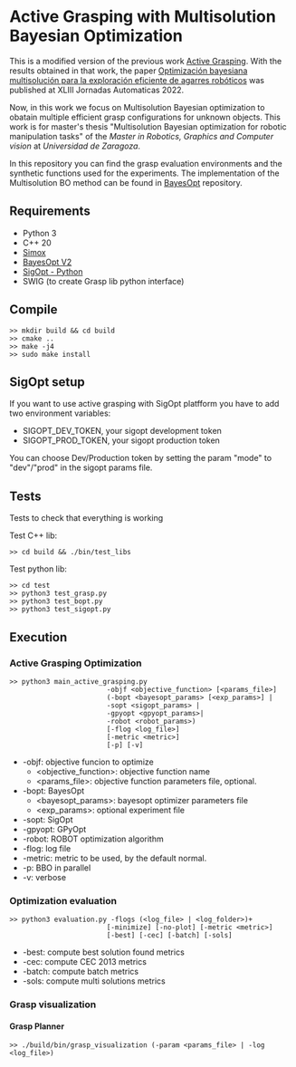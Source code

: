 # Active Grasping with Multisolution Bayesian Optimization

This is a modified version of the previous work [Active Grasping](https://github.com/nachoh8/active-grasping). With the results obtained in that work, the paper [Optimización bayesiana multisolución para la exploración eficiente de agarres robóticos](http://hdl.handle.net/2183/31496) was published at XLIII Jornadas Automaticas 2022.

Now, in this work we focus on Multisolution Bayesian optimization to obatain multiple efficient grasp configurations for unknown objects.
This work is for master's thesis "Multisolution Bayesian optimization for robotic manipulation tasks" of the _Master in Robotics, Graphics and Computer vision_ at _Universidad de Zaragoza_.

In this repository you can find the grasp evaluation environments and the synthetic functions used for the experiments. The implementation of the Multisolution BO method can be found in [BayesOpt](https://github.com/rmcantin/bayesoptpro) repository.

## Requirements

* Python 3
* C++ 20
* [Simox](https://gitlab.com/Simox/simox)
* [BayesOpt V2](https://github.com/rmcantin/bayesoptpro)
* [SigOpt - Python](https://sigopt.com/)
* SWIG (to create Grasp lib python interface)

## Compile

    >> mkdir build && cd build
    >> cmake ..
    >> make -j4
    >> sudo make install

## SigOpt setup

If you want to use active grasping with SigOpt platfform you have to add two environment variables:

* SIGOPT_DEV_TOKEN, your sigopt development token
* SIGOPT_PROD_TOKEN, your sigopt production token

You can choose Dev/Production token by setting the param "mode" to "dev"/"prod" in the sigopt params file.

## Tests

Tests to check that everything is working

Test C++ lib:

    >> cd build && ./bin/test_libs

Test python lib:

    >> cd test
    >> python3 test_grasp.py
    >> python3 test_bopt.py
    >> python3 test_sigopt.py

## Execution

### Active Grasping Optimization

    >> python3 main_active_grasping.py
                            -objf <objective_function> [<params_file>]
                            (-bopt <bayesopt_params> [<exp_params>] |
                            -sopt <sigopt_params> |
                            -gpyopt <gpyopt_params>|
                            -robot <robot_params>)
                            [-flog <log_file>]
                            [-metric <metric>]
                            [-p] [-v]

* -objf: objective funcion to optimize
  * <objective_function>: objective function name
  * <params_file>: objective function parameters file, optional.
* -bopt: BayesOpt
  * <bayesopt_params>: bayesopt optimizer parameters file
  * <exp_params>: optional experiment file
* -sopt: SigOpt
* -gpyopt: GPyOpt
* -robot: ROBOT optimization algorithm
* -flog: log file
* -metric: metric to be used, by the default normal.
* -p: BBO in parallel
* -v: verbose

### Optimization evaluation

    >> python3 evaluation.py -flogs (<log_file> | <log_folder>)+
                            [-minimize] [-no-plot] [-metric <metric>]
                            [-best] [-cec] [-batch] [-sols]

* -best: compute best solution found metrics
* -cec: compute CEC 2013 metrics
* -batch: compute batch metrics
* -sols: compute multi solutions metrics

### Grasp visualization

#### Grasp Planner

    >> ./build/bin/grasp_visualization (-param <params_file> | -log <log_file>)
